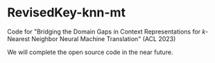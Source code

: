 # RevisedKey-knn-mt
Code for "Bridging the Domain Gaps in Context Representations for $k$-Nearest Neighbor Neural Machine Translation" (ACL 2023)

We will complete the open source code in the near future.
